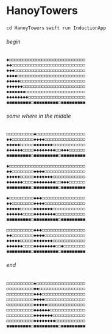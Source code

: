 # HanoyTowers

`cd HanoyTowers`
`swift run InductionApp`

###### begin

    ◆◻︎◻︎◻︎◻︎◻︎◻︎◻︎◻︎◻︎◻︎◻︎◻︎◻︎◻︎◻︎◻︎◻︎◻︎◻︎◻︎◻︎◻︎◻︎◻︎◻︎◻︎◻︎◻︎
    ◆◆◻︎◻︎◻︎◻︎◻︎◻︎◻︎◻︎◻︎◻︎◻︎◻︎◻︎◻︎◻︎◻︎◻︎◻︎◻︎◻︎◻︎◻︎◻︎◻︎◻︎◻︎◻︎
    ◆◆◆◻︎◻︎◻︎◻︎◻︎◻︎◻︎◻︎◻︎◻︎◻︎◻︎◻︎◻︎◻︎◻︎◻︎◻︎◻︎◻︎◻︎◻︎◻︎◻︎◻︎◻︎
    ◆◆◆◆◻︎◻︎◻︎◻︎◻︎◻︎◻︎◻︎◻︎◻︎◻︎◻︎◻︎◻︎◻︎◻︎◻︎◻︎◻︎◻︎◻︎◻︎◻︎◻︎◻︎
    ◆◆◆◆◆◻︎◻︎◻︎◻︎◻︎◻︎◻︎◻︎◻︎◻︎◻︎◻︎◻︎◻︎◻︎◻︎◻︎◻︎◻︎◻︎◻︎◻︎◻︎◻︎
    ◆◆◆◆◆◆◻︎◻︎◻︎◻︎◻︎◻︎◻︎◻︎◻︎◻︎◻︎◻︎◻︎◻︎◻︎◻︎◻︎◻︎◻︎◻︎◻︎◻︎◻︎
    ◆◆◆◆◆◆◆◻︎◻︎◻︎◻︎◻︎◻︎◻︎◻︎◻︎◻︎◻︎◻︎◻︎◻︎◻︎◻︎◻︎◻︎◻︎◻︎◻︎◻︎
    ◆◆◆◆◆◆◆◆◻︎◻︎◻︎◻︎◻︎◻︎◻︎◻︎◻︎◻︎◻︎◻︎◻︎◻︎◻︎◻︎◻︎◻︎◻︎◻︎◻︎
    ◼︎◼︎◼︎◼︎◼︎◼︎◼︎◼︎◼︎◻︎◼︎◼︎◼︎◼︎◼︎◼︎◼︎◼︎◼︎◻︎◼︎◼︎◼︎◼︎◼︎◼︎◼︎◼︎◼︎

###### some where in the middle

    ◻︎◻︎◻︎◻︎◻︎◻︎◻︎◻︎◻︎◻︎◆◻︎◻︎◻︎◻︎◻︎◻︎◻︎◻︎◻︎◻︎◻︎◻︎◻︎◻︎◻︎◻︎◻︎◻︎
    ◆◆◻︎◻︎◻︎◻︎◻︎◻︎◻︎◻︎◆◆◆◆◻︎◻︎◻︎◻︎◻︎◻︎◻︎◻︎◻︎◻︎◻︎◻︎◻︎◻︎◻︎
    ◆◆◆◆◆◻︎◻︎◻︎◻︎◻︎◆◆◆◆◆◆◆◻︎◻︎◻︎◻︎◻︎◻︎◻︎◻︎◻︎◻︎◻︎◻︎
    ◆◆◆◆◆◆◻︎◻︎◻︎◻︎◆◆◆◆◆◆◆◆◻︎◻︎◆◆◆◻︎◻︎◻︎◻︎◻︎◻︎
    ◼︎◼︎◼︎◼︎◼︎◼︎◼︎◼︎◼︎◻︎◼︎◼︎◼︎◼︎◼︎◼︎◼︎◼︎◼︎◻︎◼︎◼︎◼︎◼︎◼︎◼︎◼︎◼︎◼︎

    ◆◻︎◻︎◻︎◻︎◻︎◻︎◻︎◻︎◻︎◻︎◻︎◻︎◻︎◻︎◻︎◻︎◻︎◻︎◻︎◻︎◻︎◻︎◻︎◻︎◻︎◻︎◻︎◻︎
    ◆◆◻︎◻︎◻︎◻︎◻︎◻︎◻︎◻︎◆◆◆◆◻︎◻︎◻︎◻︎◻︎◻︎◻︎◻︎◻︎◻︎◻︎◻︎◻︎◻︎◻︎
    ◆◆◆◆◆◻︎◻︎◻︎◻︎◻︎◆◆◆◆◆◆◆◻︎◻︎◻︎◻︎◻︎◻︎◻︎◻︎◻︎◻︎◻︎◻︎
    ◆◆◆◆◆◆◻︎◻︎◻︎◻︎◆◆◆◆◆◆◆◆◻︎◻︎◆◆◆◻︎◻︎◻︎◻︎◻︎◻︎
    ◼︎◼︎◼︎◼︎◼︎◼︎◼︎◼︎◼︎◻︎◼︎◼︎◼︎◼︎◼︎◼︎◼︎◼︎◼︎◻︎◼︎◼︎◼︎◼︎◼︎◼︎◼︎◼︎◼︎

    ◆◻︎◻︎◻︎◻︎◻︎◻︎◻︎◻︎◻︎◆◆◆◻︎◻︎◻︎◻︎◻︎◻︎◻︎◻︎◻︎◻︎◻︎◻︎◻︎◻︎◻︎◻︎
    ◆◆◻︎◻︎◻︎◻︎◻︎◻︎◻︎◻︎◆◆◆◆◻︎◻︎◻︎◻︎◻︎◻︎◻︎◻︎◻︎◻︎◻︎◻︎◻︎◻︎◻︎
    ◆◆◆◆◆◻︎◻︎◻︎◻︎◻︎◆◆◆◆◆◆◆◻︎◻︎◻︎◻︎◻︎◻︎◻︎◻︎◻︎◻︎◻︎◻︎
    ◆◆◆◆◆◆◻︎◻︎◻︎◻︎◆◆◆◆◆◆◆◆◻︎◻︎◻︎◻︎◻︎◻︎◻︎◻︎◻︎◻︎◻︎
    ◼︎◼︎◼︎◼︎◼︎◼︎◼︎◼︎◼︎◻︎◼︎◼︎◼︎◼︎◼︎◼︎◼︎◼︎◼︎◻︎◼︎◼︎◼︎◼︎◼︎◼︎◼︎◼︎◼︎

    ◻︎◻︎◻︎◻︎◻︎◻︎◻︎◻︎◻︎◻︎◆◆◆◻︎◻︎◻︎◻︎◻︎◻︎◻︎◻︎◻︎◻︎◻︎◻︎◻︎◻︎◻︎◻︎
    ◆◆◻︎◻︎◻︎◻︎◻︎◻︎◻︎◻︎◆◆◆◆◻︎◻︎◻︎◻︎◻︎◻︎◻︎◻︎◻︎◻︎◻︎◻︎◻︎◻︎◻︎
    ◆◆◆◆◆◻︎◻︎◻︎◻︎◻︎◆◆◆◆◆◆◆◻︎◻︎◻︎◻︎◻︎◻︎◻︎◻︎◻︎◻︎◻︎◻︎
    ◆◆◆◆◆◆◻︎◻︎◻︎◻︎◆◆◆◆◆◆◆◆◻︎◻︎◆◻︎◻︎◻︎◻︎◻︎◻︎◻︎◻︎
    ◼︎◼︎◼︎◼︎◼︎◼︎◼︎◼︎◼︎◻︎◼︎◼︎◼︎◼︎◼︎◼︎◼︎◼︎◼︎◻︎◼︎◼︎◼︎◼︎◼︎◼︎◼︎◼︎◼︎

###### end

    ◻︎◻︎◻︎◻︎◻︎◻︎◻︎◻︎◻︎◻︎◆◻︎◻︎◻︎◻︎◻︎◻︎◻︎◻︎◻︎◻︎◻︎◻︎◻︎◻︎◻︎◻︎◻︎◻︎
    ◻︎◻︎◻︎◻︎◻︎◻︎◻︎◻︎◻︎◻︎◆◆◻︎◻︎◻︎◻︎◻︎◻︎◻︎◻︎◻︎◻︎◻︎◻︎◻︎◻︎◻︎◻︎◻︎
    ◻︎◻︎◻︎◻︎◻︎◻︎◻︎◻︎◻︎◻︎◆◆◆◻︎◻︎◻︎◻︎◻︎◻︎◻︎◻︎◻︎◻︎◻︎◻︎◻︎◻︎◻︎◻︎
    ◻︎◻︎◻︎◻︎◻︎◻︎◻︎◻︎◻︎◻︎◆◆◆◆◻︎◻︎◻︎◻︎◻︎◻︎◻︎◻︎◻︎◻︎◻︎◻︎◻︎◻︎◻︎
    ◻︎◻︎◻︎◻︎◻︎◻︎◻︎◻︎◻︎◻︎◆◆◆◆◆◻︎◻︎◻︎◻︎◻︎◻︎◻︎◻︎◻︎◻︎◻︎◻︎◻︎◻︎
    ◻︎◻︎◻︎◻︎◻︎◻︎◻︎◻︎◻︎◻︎◆◆◆◆◆◆◻︎◻︎◻︎◻︎◻︎◻︎◻︎◻︎◻︎◻︎◻︎◻︎◻︎
    ◻︎◻︎◻︎◻︎◻︎◻︎◻︎◻︎◻︎◻︎◆◆◆◆◆◆◆◻︎◻︎◻︎◻︎◻︎◻︎◻︎◻︎◻︎◻︎◻︎◻︎
    ◻︎◻︎◻︎◻︎◻︎◻︎◻︎◻︎◻︎◻︎◆◆◆◆◆◆◆◆◻︎◻︎◻︎◻︎◻︎◻︎◻︎◻︎◻︎◻︎◻︎
    ◼︎◼︎◼︎◼︎◼︎◼︎◼︎◼︎◼︎◻︎◼︎◼︎◼︎◼︎◼︎◼︎◼︎◼︎◼︎◻︎◼︎◼︎◼︎◼︎◼︎◼︎◼︎◼︎◼︎
